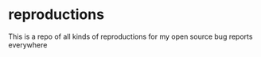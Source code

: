 # reproductions
This is a repo of all kinds of reproductions for my open source bug reports everywhere
